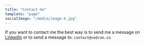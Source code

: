 ```yaml
---
title: "Contact me"
template: "page"
socialImage: "/media/image-4.jpg"
---
```


If you want to contact me the best way is to send me a message on [LinkedIn](https://www.linkedin.com/in/vblazenka) or to send a message to: `contact@vedran.co`